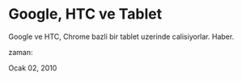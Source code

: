 # Google, HTC ve Tablet
Google ve HTC, Chrome bazli bir tablet uzerinde calisiyorlar. Haber.







zaman:

Ocak 02, 2010










